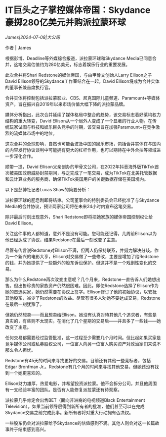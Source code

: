 # IT巨头之子掌控媒体帝国：Skydance 豪掷280亿美元并购派拉蒙环球

*James|2024-07-08|大公司*

作者 | James

根据彭博、Deadline等外媒综合报道，派拉蒙环球和Skydance Media已同意合并，这笔交易估值约为280亿美元，标志着娱乐行业的重要发展。

此次合并将Shari Redstone的媒体帝国，与由甲骨文创始人Larry Ellison之子David Ellison领导的Skydance工作室结合在一起。David Ellison将成为合并实体的董事长兼首席执行官。

合并实体将控制包括派拉蒙影业、CBS、尼克国际儿童频道、Paramount+等媒体资产，旨在振兴自2019年以来市场价值大幅下降的派拉蒙品牌。

媒体分析指出，此次合并延续了媒体格局中整合的趋势，该交易标志着好莱坞权力结构的重大转变，David Ellison从一个局外人变成了一个显著的行业人物。在传统玩家试图与科技和娱乐巨头竞争的时期，该交易旨在加强Paramount+在竞争激烈的流媒体市场中的地位。

这次合并的全球影响，自然也可能会波及中国的娱乐市场，包括合并实体在与国内的内容发行协议谈判中可能拥有更大的杠杆作用，也可以期待在中外合拍等领域进一步深化合作。

顺带一提，David Ellison父亲创办的甲骨文公司，在2022年抖音海外版TikTok首次被美国政府威胁封禁期间，与之完成了一笔交易，成为TikTok在北美托管数据和云计算业务的服务商，确保TikTok美国用户的关键数据存储在美国境内。

以下是彭博社记者Lucas Shaw的简要分析：

派拉蒙环球的肥皂剧即将结束。公司董事会的特别委员会已经批准了与Skydance Media的合并协议，预计两家公司将在未来24小时内宣布这笔交易。

除非最后时刻出现意外，Shari Redstone即将把她家族的媒体帝国控制权让给David Ellison。

关注这件事的人都知道，意外不是没有可能。您可能还记得，几周前Ellison以为他已经达成了协议，结果Redstone在最后一刻改变了主意。

尽管有传言说Redstone对Ellison不满，但两人仍保持联系，并努力解决分歧。作为一个新兴的电影大亨，Ellison对交易做了一些修改，主要是增加了给Redstone的钱，并为她提供了一些额外的股东诉讼保护。但这并不是一个戏剧性变化的交易。

那么为什么Redstone再次改变主意呢？几个月来，Redstone一直告诉人们她想出售。但出售珍贵的家族资产仍然很困难。因此，即使Redstone选择了Ellison作为她的首选买家，她仍然需要在协议上签字。Ellison修订了他的初始协议，以安抚其他股东，减少了Redstone的收益。尽管有很多人劝她不要达成交易，Redstone在最后一刻犹豫了。

但她仍然想卖——而且想卖给Ellison。她没有认真对待其他几个追求者，有些是真实的，有些则不太现实。在消化了几个星期的交易后——并且多了一些钱——她改变了主意。

任何交易都需要经过监管批准，这一过程至少需要几个月时间。但比起如果买家是竞争媒体公司或私募股权公司，一位富人向另一位富人购买资产对政治家们来说不那么令人担忧。

Redstone有45天的时间来寻找更好的交易。目前还有其他一些竞标者，包括Edgar Bronfman Jr.。Redstone有几个月的时间来寻找其他交易，但她还没有找到一个她更喜欢的。

Ellison财力雄厚，热爱电影，并希望投资派拉蒙。他不会拆分公司，并且他周围有一支经验丰富的团队。是否有人能修复派拉蒙还有待观察。

派拉蒙几乎肯定会出售BET（面向非洲裔的电视频道Black Entertainment Television）。如果当前领导层得到新所有者的批准，他们甚至可以在完成Skydance交易之前完成此事。新所有者将对重大行动拥有否决权。

一些股东仍会对派拉蒙给予Skydance的估值感到不满。其他人则会对这一长篇故事终于结束感到高兴。

